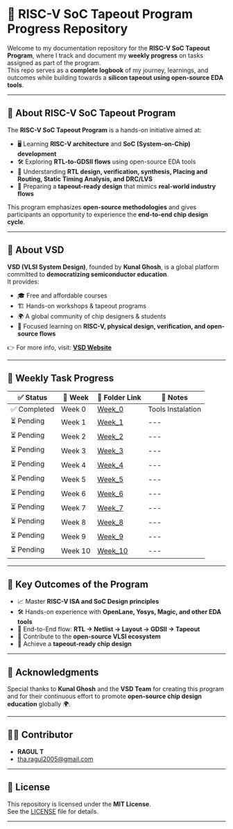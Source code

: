 # 🚀 RISC-V SoC Tapeout Program Progress Repository  

Welcome to my documentation repository for the **RISC-V SoC Tapeout Program**, where I track and document my **weekly progress** on tasks assigned as part of the program.  
This repo serves as a **complete logbook** of my journey, learnings, and outcomes while building towards a **silicon tapeout using open-source EDA tools**.  

---

## 📖 About RISC-V SoC Tapeout Program  

The **RISC-V SoC Tapeout Program** is a hands-on initiative aimed at:  

- 🖥️ Learning **RISC-V architecture** and **SoC (System-on-Chip) development**  
- 🛠️ Exploring **RTL-to-GDSII flows** using open-source EDA tools  
- 📐 Understanding **RTL design, verification, synthesis, Placing and Routing, Static Timing Analysis, and DRC/LVS**  
- 🚀 Preparing a **tapeout-ready design** that mimics **real-world industry flows**  

This program emphasizes **open-source methodologies** and gives participants an opportunity to experience the **end-to-end chip design cycle**.  

---

## 🏫 About VSD  

**VSD (VLSI System Design)**, founded by **Kunal Ghosh**, is a global platform committed to **democratizing semiconductor education**.  
It provides:  

- 🎓 Free and affordable courses  
- 🏗️ Hands-on workshops & tapeout programs  
- 🌍 A global community of chip designers & students  
- 🔬 Focused learning on **RISC-V, physical design, verification, and open-source flows**  

👉 For more info, visit: [**VSD Website**](https://www.vlsisystemdesign.com/)  

---

## 📅 Weekly Task Progress  

| ✅ Status | 📅 Week | 📂 Folder Link | 📖 Notes |
|-----------|---------|----------------|----------|
| ✅ Completed | Week 0 | [Week_0](./Week_0/) | Tools Instalation
| ⏳ Pending   | Week 1 | [Week_1](./Week_1/) | ---
| ⏳ Pending   | Week 2 | [Week_2](./Week_2/) | ---
| ⏳ Pending   | Week 3 | [Week_3](./Week_3/) | ---
| ⏳ Pending   | Week 4 | [Week_4](./Week_4/) | ---
| ⏳ Pending   | Week 5 | [Week_5](./Week_5/) | ---
| ⏳ Pending   | Week 6 | [Week_6](./Week_6/) | ---
| ⏳ Pending   | Week 7 | [Week_7](./Week_7/) | ---
| ⏳ Pending   | Week 8 | [Week_8](./Week_8/) | ---
| ⏳ Pending   | Week 9 | [Week_9](./Week_9/) | ---
| ⏳ Pending   | Week 10 | [Week_10](./Week_10/) |---

---



## 🌟 Key Outcomes of the Program  

- 📈 Master **RISC-V ISA and SoC Design principles**  
- 🛠️ Hands-on experience with **OpenLane, Yosys, Magic, and other EDA tools**  
- 🧩 End-to-End flow: **RTL → Netlist → Layout → GDSII → Tapeout**  
- 🎯 Contribute to the **open-source VLSI ecosystem**  
- 🚀 Achieve a **tapeout-ready chip design**  

---

## 🙏 Acknowledgments  

Special thanks to **Kunal Ghosh** and the **VSD Team** for creating this program and for their continuous effort to promote **open-source chip design education** globally 🌍.  

---

## 👨‍💻 Contributor  

- **RAGUL T**  
- tha.ragul2005@gmail.com

---

## 📜 License  

This repository is licensed under the **MIT License**.  
See the [LICENSE](./LICENSE) file for details.  

---
